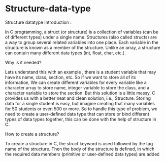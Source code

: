 # Structure-data-type
Structure datatype
Introduction :

In C programming, a struct (or structure) is a collection of variables (can be of different types) under a single name. Structures (also called structs) are a way to group several related variables into one place. Each variable in the structure is known as a member of the structure. Unlike an array, a structure can contain many different data types (int, float, char, etc.).

Why is it needed?

Lets understand this with an example , there is a student variable that may have its name, class, section, etc. So if we want to store all of its information, We can create different variables for every variable like a character array to store name, integer variable to store the class, and a character variable to store the section. But this solution is a little messy, C provides us with a better neat and clean solution, i.e., Structure. Storing data for a single student is easy, but imagine creating that many variables for 50 students or even 500 or more. So to handle this type of problem, we need to create a user-defined data type that can store or bind different types of data types together, this can be done with the help of structure in C.

How to create a structure?

To create a structure in C, the struct keyword is used followed by the tag name of the structure. Then the body of the structure is defined, in which the required data members (primitive or user-defined data types) are added
